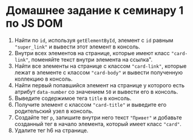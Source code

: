 # Домашнее задание к семинару 1 по JS DOM

1. Найти по `id`, используя `getElementById`, элемент с `id` равным `"super_link"` и вывести этот элемент в консоль.
2. Внутри всех элементов на странице, которые имеют класс `"card-link"`, поменяйте текст внутри элемента на ссылка".
3. Найти все элементы на странице с классом `"card-link"`, которые лежат в элементе с классом `"card-body"` и вывести полученную коллекцию в консоль.
4. Найти первый попавшийся элемент на странице у которого есть атрибут `data-number` со значением `50` и вывести его в консоль.
5. Выведите содержимое тега `title` в консоль.
6. Получите элемент с классом `"card-title"` и выведите его родительский узел в консоль.
7. Создайте тег `p`, запишите внутри него текст `"Привет"` и добавьте созданный тег в начало элемента, который имеет класс `"card"`.
8. Удалите тег h6 на странице.
